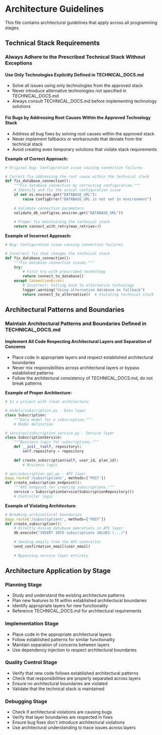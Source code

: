 # Architecture Guidelines

This file contains architectural guidelines that apply across all programming stages.

## Technical Stack Requirements

### Always Adhere to the Prescribed Technical Stack Without Exceptions

#### Use Only Technologies Explicitly Defined in TECHNICAL_DOCS.md
- Solve all issues using only technologies from the approved stack
- Never introduce alternative technologies not specified in TECHNICAL_DOCS.md
- Always consult TECHNICAL_DOCS.md before implementing technology solutions

#### Fix Bugs by Addressing Root Causes Within the Approved Technology Stack
- Address all bug fixes by solving root causes within the approved stack
- Never implement fallbacks or workarounds that deviate from the technical stack
- Avoid creating even temporary solutions that violate stack requirements

**Example of Correct Approach:**
```python
# Original bug: Configuration issue causing connection failures

# Correct fix addressing the root cause within the technical stack
def fix_database_connection():
    """Fix database connection by correcting configuration."""
    # Identify and fix the actual configuration issue
    if not os.environ.get("DATABASE_URL"):
        raise ConfigError("DATABASE_URL is not set in environment")
    
    # Validate connection parameters
    validate_db_config(os.environ.get("DATABASE_URL"))
    
    # Proper fix maintaining the technical stack
    return connect_with_retry(max_retries=3)
```

**Example of Incorrect Approach:**
```python
# Bug: Configuration issue causing connection failures

# Incorrect fix that changes the technical stack
def fix_database_connection():
    """Fix database connection issues."""
    try:
        # First try with prescribed technology
        return connect_to_database()
    except ConnectionError:
        # Incorrect: Falling back to alternative technology
        logger.warning("Using alternative database as fallback")
        return connect_to_alternative()  # Violating technical stack
```

## Architectural Patterns and Boundaries

### Maintain Architectural Patterns and Boundaries Defined in TECHNICAL_DOCS.md

#### Implement All Code Respecting Architectural Layers and Separation of Concerns
- Place code in appropriate layers and respect established architectural boundaries
- Never mix responsibilities across architectural layers or bypass established patterns
- Follow the architectural consistency of TECHNICAL_DOCS.md, do not break patterns

**Example of Proper Architecture:**
```python
# In a project with clean architecture:

# models/subscription.py - Data layer
class Subscription:
    """Data model for a subscription."""
    # Model definition

# services/subscription_service.py - Service layer
class SubscriptionService:
    """Business logic for subscriptions."""
    def __init__(self, repository):
        self.repository = repository
        
    def create_subscription(self, user_id, plan_id):
        # Business logic

# api/subscription_api.py - API layer
@app.route('/subscriptions', methods=['POST'])
def create_subscription_endpoint():
    """API endpoint for creating subscriptions."""
    service = SubscriptionService(SubscriptionRepository())
    # Controller logic
```

**Example of Violating Architecture:**
```python
# Breaking architectural boundaries
@app.route('/subscriptions', methods=['POST'])
def create_subscription():
    # Directly mixing database operations in API layer
    db.execute("INSERT INTO subscriptions VALUES (...)")
    
    # Sending emails from the API controller
    send_confirmation_email(user_email)
    
    # Bypassing service layer entirely
```

## Architecture Application by Stage

### Planning Stage
- Study and understand the existing architecture patterns
- Plan new features to fit within established architectural boundaries
- Identify appropriate layers for new functionality
- Reference TECHNICAL_DOCS.md for architectural requirements

### Implementation Stage
- Place code in the appropriate architectural layers
- Follow established patterns for similar functionality
- Maintain separation of concerns between layers
- Use dependency injection to respect architectural boundaries

### Quality Control Stage
- Verify that new code follows established architectural patterns
- Check that responsibilities are properly separated across layers
- Ensure no architectural boundaries are violated
- Validate that the technical stack is maintained

### Debugging Stage
- Check if architectural violations are causing bugs
- Verify that layer boundaries are respected in fixes
- Ensure bug fixes don't introduce architectural violations
- Use architectural understanding to trace issues across layers 